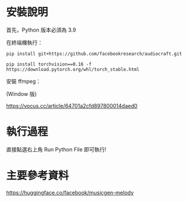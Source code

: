 # 安裝說明
首先，Python 版本必須為 3.9

在終端機執行：

    pip install git+https://github.com/facebookresearch/audiocraft.git

    pip install torchvision==0.16 -f https://download.pytorch.org/whl/torch_stable.html

安裝 ffmpeg：

(Window 版)

https://vocus.cc/article/64701a2cfd897800014daed0

# 執行過程
直接點選右上角 Run Python File 即可執行!

# 主要參考資料
https://huggingface.co/facebook/musicgen-melody
